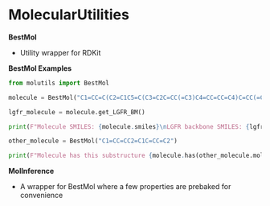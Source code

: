 # MolecularUtilities


**BestMol**
* Utility wrapper for RDKit

**BestMol Examples**

```python
from molutils import BestMol

molecule = BestMol("C1=CC=C(C2=C1C5=C(C3=C2C=CC(=C3)C4=CC=CC=C4)C=CC(=C5)C6=CC=CC=C6)C7=CC=CC=C7")

lgfr_molecule = molecule.get_LGFR_BM()

print(F"Molecule SMILES: {molecule.smiles}\nLGFR backbone SMILES: {lgfr_molecule.smiles}")

other_molecule = BestMol("C1=CC=CC2=C1C=CC=C2")

print(F"Molecule has this substructure {molecule.has(other_molecule.mol)}")

```




**MolInference**
* A wrapper for BestMol where a few properties are prebaked for convenience



